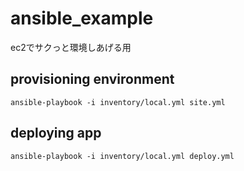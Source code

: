 # ansible_example
ec2でサクっと環境しあげる用

## provisioning environment
```
ansible-playbook -i inventory/local.yml site.yml
```

## deploying app
```
ansible-playbook -i inventory/local.yml deploy.yml
```
